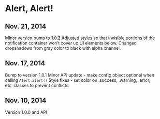# Alert, Alert!


## Nov. 21, 2014

Minor version bump to 1.0.2
Adjusted styles so that invisible portions of the notification container won't cover up UI elements below.
Changed dropshadows from gray color to black with alpha channel.


## Nov. 17, 2014

Bump to version 1.0.1
Minor API update  - make config object optional when calling ``Alert.alert()``
Style fixes - set color on .success, .warning, .error, etc. classes to prevent conflicts.


## Nov. 10, 2014

Version 1.0.0 and API